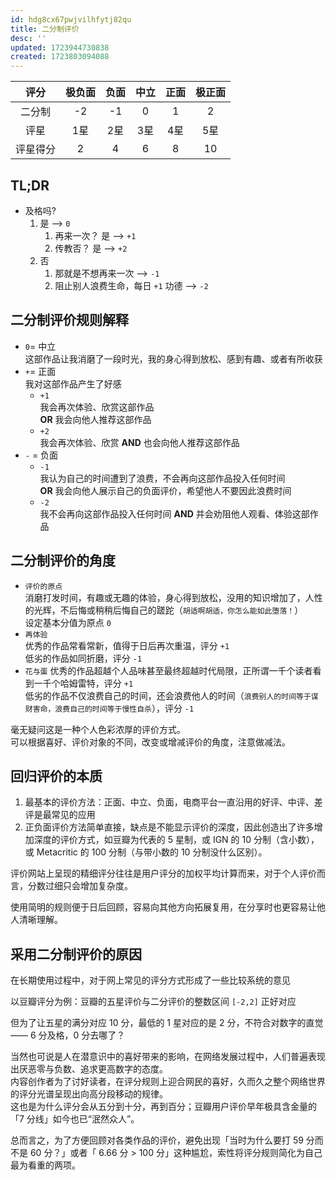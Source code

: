 ```yaml
---
id: hdg8cx67pwjvilhfytj82qu
title: 二分制评价
desc: ''
updated: 1723944730838
created: 1723803094088
---
```


|   评分   | 极负面 | 负面 | 中立 | 正面 | 极正面 |
|:--------:|:------:|:----:|:----:|:----:|:------:|
|  二分制  |   -2   |  -1  |  0   |  1   |   2    |
|   评星   |  1星   | 2星  | 3星  | 4星  |  5星   |
| 评星得分 |   2    |  4   |  6   |  8   |   10   |

## TL;DR

- 及格吗?
  1. 是 --> `0`
     1. 再来一次？ 是 --> `+1`
     2. 传教否？ 是 --> `+2`
  2. 否
     1. 那就是不想再来一次 --> `-1`
     2. 阻止别人浪费生命，每日 `+1` 功德  --> `-2`

## 二分制评价规则解释

- `0`= 中立  
  这部作品让我消磨了一段时光，我的身心得到放松、感到有趣、或者有所收获
- `+`= 正面  
  我对这部作品产生了好感
  - `+1`  
    我会再次体验、欣赏这部作品  
    **OR** 我会向他人推荐这部作品
  - `+2`  
    我会再次体验、欣赏 **AND** 也会向他人推荐这部作品
- `-` = 负面  
  - `-1`  
    我认为自己的时间遭到了浪费，不会再向这部作品投入任何时间  
    **OR** 我会向他人展示自己的负面评价，希望他人不要因此浪费时间
  - `-2`  
    我不会再向这部作品投入任何时间 **AND** 并会劝阻他人观看、体验这部作品

## 二分制评价的角度

- `评价的原点`  
  消磨打发时间，有趣或无趣的体验，身心得到放松，没用的知识增加了，人性的光辉，不后悔或稍稍后悔自己的蹉跎（`胡适啊胡适，你怎么能如此堕落！`）  
  设定基本分值为原点 `0`
- `再体验`  
  优秀的作品常看常新，值得于日后再次重温，评分 `+1`  
  低劣的作品如同折磨，评分 `-1`
- `花与蛋`
  优秀的作品超越个人品味甚至最终超越时代局限，正所谓一千个读者看到一千个哈姆雷特，评分 `+1`  
  低劣的作品不仅浪费自己的时间，还会浪费他人的时间（`浪费别人的时间等于谋财害命，浪费自己的时间等于慢性自杀`），评分 `-1`

毫无疑问这是一种个人色彩浓厚的评价方式。  
可以根据喜好、评价对象的不同，改变或增减评价的角度，注意做减法。

## 回归评价的本质

1. 最基本的评价方法：正面、中立、负面，电商平台一直沿用的好评、中评、差评是最常见的应用
2. 正负面评价方法简单直接，缺点是不能显示评价的深度，因此创造出了许多增加深度的评价方式，如豆瓣为代表的 5 星制，或 IGN 的 10 分制（含小数），或 Metacritic 的 100 分制（与带小数的 10 分制没什么区别）。

评价网站上呈现的精细评分往往是用户评分的加权平均计算而来，对于个人评价而言，分数过细只会增加复杂度。

使用简明的规则便于日后回顾，容易向其他方向拓展复用，在分享时也更容易让他人清晰理解。

## 采用二分制评价的原因

在长期使用过程中，对于网上常见的评分方式形成了一些比较系统的意见

以豆瓣评分为例：豆瓣的五星评价与二分评价的整数区间  `[-2,2]`  正好对应

但为了让五星的满分对应 10 分，最低的 1 星对应的是 2 分，不符合对数字的直觉 —— 6 分及格，0 分去哪了？

当然也可说是人在潜意识中的喜好带来的影响，在网络发展过程中，人们普遍表现出厌恶零与负数、追求更高数字的态度。  
内容创作者为了讨好读者，在评分规则上迎合网民的喜好，久而久之整个网络世界的评分光谱呈现出向高分段移动的规律。  
这也是为什么评分会从五分到十分，再到百分；豆瓣用户评价早年极具含金量的「7 分线」如今也已“泯然众人”。

总而言之，为了方便回顾对各类作品的评价，避免出现「当时为什么要打 59 分而不是 60 分？」或者「 6.66 分 > 100 分」这种尴尬，索性将评分规则简化为自己最为看重的两项。
